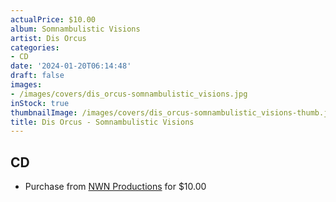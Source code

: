 ```yaml
---
actualPrice: $10.00
album: Somnambulistic Visions
artist: Dis Orcus
categories:
- CD
date: '2024-01-20T06:14:48'
draft: false
images:
- /images/covers/dis_orcus-somnambulistic_visions.jpg
inStock: true
thumbnailImage: /images/covers/dis_orcus-somnambulistic_visions-thumb.jpg
title: Dis Orcus - Somnambulistic Visions
---
```


## CD
* Purchase from [NWN Productions](http://shop.nwnprod.com/index.php?route=product/product&path=93&product_id=45805&sort=pd.name&order=ASC) for $10.00
